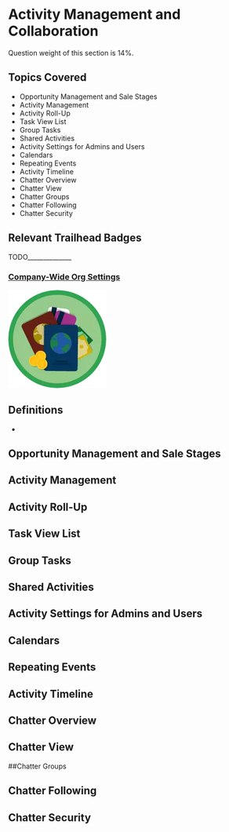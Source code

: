 # Activity Management and Collaboration

Question weight of this section is 14%.

## Topics Covered

* Opportunity Management and Sale Stages
* Activity Management
* Activity Roll-Up
* Task View List
* Group Tasks
* Shared Activities
* Activity Settings for Admins and Users
* Calendars
* Repeating Events
* Activity Timeline
* Chatter Overview
* Chatter View
* Chatter Groups
* Chatter Following
* Chatter Security

## Relevant Trailhead Badges

TODO______________
### [Company-Wide Org Settings](https://trailhead.salesforce.com/en/content/learn/modules/company_wide_org_settings)
![image](images/1/badge1.png)


## Definitions

*

##  Opportunity Management and Sale Stages
## Activity Management
## Activity Roll-Up
## Task View List
## Group Tasks
## Shared Activities
## Activity Settings for Admins and Users
## Calendars
## Repeating Events
## Activity Timeline
## Chatter Overview
## Chatter View
##Chatter Groups
## Chatter Following
## Chatter Security
